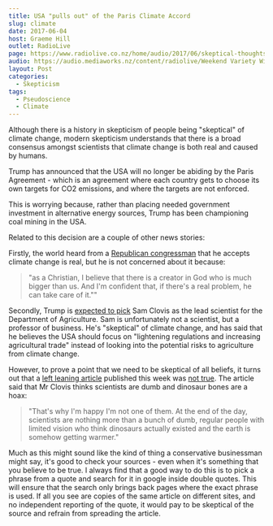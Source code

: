 ```yaml
---
title: USA "pulls out" of the Paris Climate Accord
slug: climate
date: 2017-06-04
host: Graeme Hill
outlet: RadioLive
page: https://www.radiolive.co.nz/home/audio/2017/06/skeptical-thoughts-with-mark-honeychurch.html
audio: https://audio.mediaworks.nz/content/radiolive/Weekend Variety Wireless/June 17/04_06_17_Skeptical.mp3
layout: Post
categories:
  - Skepticism
tags:
  - Pseudoscience
  - Climate
---
```


Although there is a history in skepticism of people being "skeptical" of climate change, modern skepticism understands that there is a broad consensus amongst scientists that climate change is both real and caused by humans.

<!-- more -->

Trump has announced that the USA will no longer be abiding by the Paris Agreement - which is an agreement where each country gets to choose its own targets for CO2 emissions, and where the targets are not enforced.

This is worrying because, rather than placing needed government investment in alternative energy sources, Trump has been championing coal mining in the USA.

Related to this decision are a couple of other news stories:

Firstly, the world heard from a [Republican congressman](https://www.usatoday.com/story/news/politics/onpolitics/2017/06/01/tim-walberg-climate-change-trump-paris-agreement/102389286/) that he accepts climate change is real, but he is not concerned about it because:

> "as a Christian, I believe that there is a creator in God who is much bigger than us. And I'm confident that, if there's a real problem, he can take care of it.""

Secondly, Trump is [expected to pick](https://www.independent.co.uk/news/world/americas/us-politics/trump-usda-scientist-pick-not-a-scientist-sam-clovis-a7734751.html) Sam Clovis as the lead scientist for the Department of Agriculture. Sam is unfortunately not a scientist, but a professor of business. He's "skeptical" of climate change, and has said that he believes the USA should focus on "lightening regulations and increasing agricultural trade" instead of looking into the potential risks to agriculture from climate change.

However, to prove a point that we need to be skeptical of all beliefs, it turns out that a [left leaning article](http://uspoln.com/2017/05/20/trumps-top-scientist-pick-scientists-just-dumb-regular-people-think-dinosaurs-existed-earth-getting-warmer/) published this week was [not true](http://www.snopes.com/sam-clovis-scientists-dumb/). The article said that Mr Clovis thinks scientists are dumb and dinosaur bones are a hoax:

> "That's why I'm happy I'm not one of them. At the end of the day, scientists are nothing more than a bunch of dumb, regular people with limited vision who think dinosaurs actually existed and the earth is somehow getting warmer."

Much as this might sound like the kind of thing a conservative businessman might say, it's good to check your sources - even when it's something that you believe to be true. I always find that a good way to do this is to pick a phrase from a quote and search for it in google inside double quotes. This will ensure that the search only brings back pages where the exact phrase is used. If all you see are copies of the same article on different sites, and no independent reporting of the quote, it would pay to be skeptical of the source and refrain from spreading the article.
